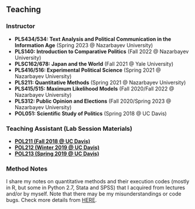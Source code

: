 ## Teaching

### Instructor

* **PLS434/534: Text Analysis and Political Communication in the Information Age** (Spring 2023 @ Nazarbayev University)
* **PLS140: Introduction to Comparative Politics** (Fall 2022 @ Nazarbayev University)
* **PLSC162/678: Japan and the World** (Fall 2021 @ Yale University)
* **PLS416/516: Experimental Political Science** (Spring 2021 @ Nazarbayev University)
* **PLS211: Quantitative Methods** (Spring 2021 @ Nazarbayev University)
* **PLS415/515: Maximum Likelihood Models** (Fall 2020/Fall 2022 @ Nazarbayev University)
* **PLS312: Public Opinion and Elections** (Fall 2020/Spring 2023 @ Nazarbayev University)
* **POL051: Scientific Study of Politics** (Spring 2018 @ UC Davis)

### Teaching Assistant (Lab Session Materials)

* [**POL211 (Fall 2018 @ UC Davis)**](https://github.com/gentok/POL211_TA_resource)
* [**POL212 (Winter 2019 @ UC Davis)**](https://github.com/gentok/POL212_TA_resource)
* [**POL213 (Spring 2019 @ UC Davis)**](https://github.com/gentok/POL213_TA_resource)

### Method Notes

I share my notes on quantitative methods and their execution codes (mostly in R, but some in Python 2.7, Stata and SPSS) that I acquired from lectures and/or by myself. Note that there may be my misunderstandings or code bugs. Check more details from [HERE](https://github.com/gentok/Method_Notes).
